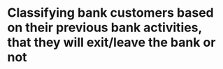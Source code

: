 # Classifying bank customers based on their previous bank activities, that they will exit/leave the bank or not
